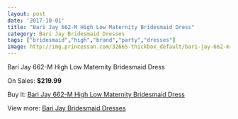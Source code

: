 ```yaml
---
layout: post
date: '2017-10-01'
title: "Bari Jay 662-M High Low Maternity Bridesmaid Dress"
category: Bari Jay Bridesmaid Dresses
tags: ["bridesmaid","high","brand","party","dresses"]
image: http://img.princessan.com/32665-thickbox_default/bari-jay-662-m-high-low-maternity-bridesmaid-dress.jpg
---
```

Bari Jay 662-M High Low Maternity Bridesmaid Dress

On Sales: **$219.99**
<a href="https://www.princessan.com/en/15011-bari-jay-662-m-high-low-maternity-bridesmaid-dress.html"><amp-img layout="responsive" width="600" height="600" src="//img.princessan.com/32665-thickbox_default/bari-jay-662-m-high-low-maternity-bridesmaid-dress.jpg" alt="Bari Jay 662-M High Low Maternity Bridesmaid Dress 0" /></a>

Buy it: [Bari Jay 662-M High Low Maternity Bridesmaid Dress](https://www.princessan.com/en/15011-bari-jay-662-m-high-low-maternity-bridesmaid-dress.html "Bari Jay 662-M High Low Maternity Bridesmaid Dress")

View more: [Bari Jay Bridesmaid Dresses](https://www.princessan.com/en/109- "Bari Jay Bridesmaid Dresses")